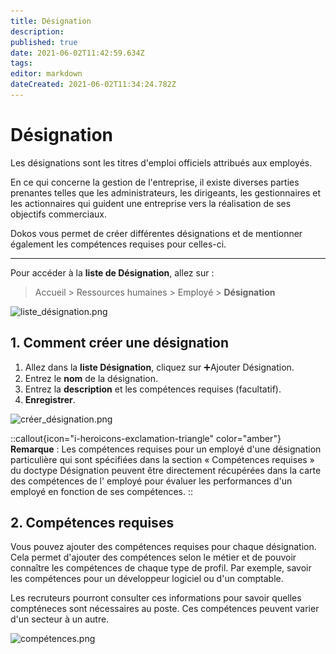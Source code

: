 ```yaml
---
title: Désignation
description: 
published: true
date: 2021-06-02T11:42:59.634Z
tags: 
editor: markdown
dateCreated: 2021-06-02T11:34:24.782Z
---
```


# Désignation

Les désignations sont les titres d'emploi officiels attribués aux employés.

En ce qui concerne la gestion de l'entreprise, il existe diverses parties prenantes telles que les administrateurs, les dirigeants, les gestionnaires et les actionnaires qui guident une entreprise vers la réalisation de ses objectifs commerciaux.

Dokos vous permet de créer différentes désignations et de mentionner également les compétences requises pour celles-ci.

---

Pour accéder à la **liste de Désignation**, allez sur :

> Accueil > Ressources humaines > Employé > **Désignation**

![liste_désignation.png](/content/rh/designation/liste_désignation.png)

## 1. Comment créer une désignation

1. Allez dans la **liste Désignation**, cliquez sur :heavy_plus_sign:Ajouter Désignation.
2. Entrez le **nom** de la désignation.
3. Entrez la **description** et les compétences requises (facultatif).
4. **Enregistrer**.

![créer_désignation.png](/content/rh/designation/créer_désignation.png)

::callout{icon="i-heroicons-exclamation-triangle" color="amber"}
**Remarque** : Les compétences requises pour un employé d'une désignation particulière qui sont spécifiées dans la section « Compétences requises » du doctype Désignation peuvent être directement récupérées dans la carte des compétences de l' employé pour évaluer les performances d'un employé en fonction de ses compétences.
::

## 2. Compétences requises

Vous pouvez ajouter des compétences requises pour chaque désignation. Cela permet d'ajouter des compétences selon le métier et de pouvoir connaître les compétences de chaque type de profil. Par exemple, savoir les compétences pour un développeur logiciel ou d'un comptable. 

Les recruteurs pourront consulter ces informations pour savoir quelles compténeces sont nécessaires au poste. Ces compétences peuvent varier d'un secteur à un autre.

![compétences.png](/content/rh/designation/compétences.png)






